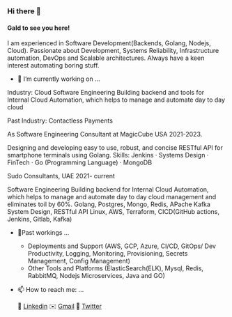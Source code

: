### Hi there 👋

#### Gald to see you here!

I am experienced in Software Development(Backends, Golang, Nodejs, Cloud). Passionate about Development, Systems Reliability, Infrastructure automation, DevOps and Scalable architectures. Always have a keen interest automating boring stuff.


- 🔭 I’m currently working on ...

Industry: Cloud Software Engineering Building backend and tools for Internal Cloud Automation, which helps to manage and automate day to day cloud 

Past Industry: Contactless Payments 

As Software Engineering Consultant at MagicCube USA 2021-2023. 

Designing and developing easy to use, robust, and concise RESTful API for smartphone terminals using Golang.
Skills: Jenkins · Systems Design · FinTech · Go (Programming Language) · MongoDB

Sudo Consultants, UAE 2021- current


Software Engineering
Building backend for Internal Cloud Automation, which helps to manage and automate day to day cloud management and eliminates toil by 60%.
Golang, Postgres, Mongo, Redis, APache Kafka
System Design, RESTful API
Linux, AWS, Terraform, 
CICD(GitHub actions, Jenkins, Gitlab, Kafka)

- 🔭Past workings ...

  - Deployments and Support (AWS, GCP, Azure, CI/CD, GitOps/ Dev Productivity, Logging, Monitoring, Provisioning, Secrets Management, Config Management)
  - Other Tools and Platforms (ElasticSearch(ELK), Mysql, Redis, RabbitMQ, Nodejs Microservices, Java and GO)

- 📫 How to reach me: ...
  
  👨 [Linkedin](https://www.linkedin.com/in/zayn-ul-abdin-b0b576b1/)   ✉️ [Gmail](zaynulabdin313@gmail.com) 👨 [Twitter](https://x.com/zaynkorai) 

<!--
**zaynkorai/zaynkorai** is a ✨ _special_ ✨ repository because its `README.md` (this file) appears on your GitHub profile.

Here are some ideas to get you started:

- 🔭 I’m currently working on ...
- 🌱 I’m currently learning ...
- 👯 I’m looking to collaborate on ...
- 🤔 I’m looking for help with ...
- 💬 Ask me about ...
- 📫 How to reach me: ...
- 😄 Pronouns: ...
- ⚡ Fun fact: ...
-->
